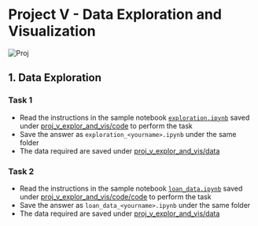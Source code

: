 # Project V - Data Exploration and Visualization
![Proj](https://img.shields.io/badge/proj-wip-yellowgreen.svg)

## 1. Data Exploration
### Task 1
- Read the instructions in the sample notebook [`exploration.ipynb`](./code/exploration.ipynb) saved under [proj_v_explor_and_vis/code](./code) to perform the task
- Save the answer as `exploration_<yourname>.ipynb` under the same folder
- The data required are saved under [proj_v_explor_and_vis/data](./data)

### Task 2
- Read the instructions in the sample notebook [`loan_data.ipynb`](./code/loan_data.ipynb) saved under [proj_v_explor_and_vis/code/code](./code) to perform the task
- Save the answer as `loan_data_<yourname>.ipynb` under the same folder
- The data required are saved under [proj_v_explor_and_vis/data](./data)
